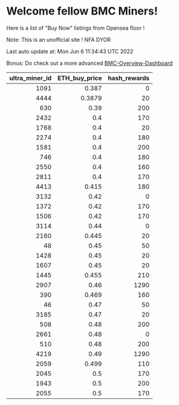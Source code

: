 # Welcome fellow BMC Miners!
Here is a list of "Buy Now" listings from Opensea floor !

Note: This is an unofficial site ! NFA DYOR

Last auto update at: Mon Jun  6 11:34:43 UTC 2022

Bonus: Do check out a more advanced [BMC-Overview-Dashboard](https://dune.com/defifunk/BMC-Overview-Dashboard)


|   ultra_miner_id |   ETH_buy_price |   hash_rewards |
|-----------------:|----------------:|---------------:|
|             1091 |          0.387  |              0 |
|             4444 |          0.3879 |             20 |
|              630 |          0.39   |            200 |
|             2432 |          0.4    |            170 |
|             1768 |          0.4    |             20 |
|             2274 |          0.4    |            180 |
|             1581 |          0.4    |            200 |
|              746 |          0.4    |            180 |
|             2550 |          0.4    |            160 |
|             2811 |          0.4    |            170 |
|             4413 |          0.415  |            180 |
|             3132 |          0.42   |              0 |
|             1372 |          0.42   |            170 |
|             1506 |          0.42   |            170 |
|             3114 |          0.44   |              0 |
|             2160 |          0.445  |             20 |
|               48 |          0.45   |             50 |
|             1428 |          0.45   |             20 |
|             1607 |          0.45   |             20 |
|             1445 |          0.455  |            210 |
|             2907 |          0.46   |           1290 |
|              390 |          0.469  |            160 |
|               46 |          0.47   |             50 |
|             3185 |          0.47   |             20 |
|              508 |          0.48   |            200 |
|             2661 |          0.48   |              0 |
|              510 |          0.48   |            200 |
|             4219 |          0.49   |           1290 |
|             2059 |          0.499  |            110 |
|             2045 |          0.5    |            170 |
|             1943 |          0.5    |            200 |
|             2055 |          0.5    |            170 |
